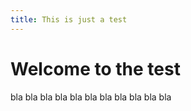 ```yaml
---
title: This is just a test
---
```



# Welcome to the test

bla bla bla bla bla bla bla bla bla bla bla
